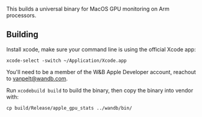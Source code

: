 This builds a universal binary for MacOS GPU monitoring on Arm processors.

## Building

Install xcode, make sure your command line is using the official Xcode app:

```
xcode-select -switch ~/Application/Xcode.app
```

You'll need to be a member of the W&B Apple Developer account, reachout to vanpelt@wandb.com.

Run `xcodebuild build` to build the binary, then copy the binary into vendor with:

`cp build/Release/apple_gpu_stats ../wandb/bin/`
